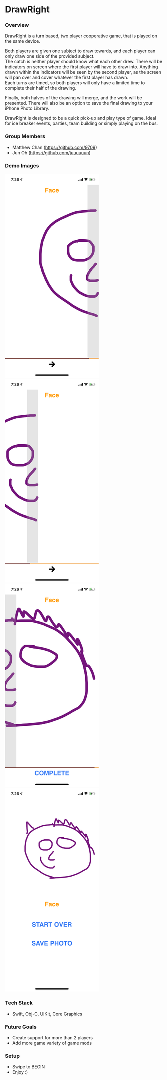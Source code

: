 # DrawRight

### Overview 

DrawRight is a turn based, two player cooperative game, that is played on the same device.  

Both players are given one subject to draw towards, and each player can only draw one side of the provided subject.  
The catch is neither player should know what each other drew.  There will be indicators on screen 
where the first player will have to draw into.  Anything drawn within the indicators will be seen by the second player, 
as the screen will pan over and cover whatever the first player has drawn.  
Each turns are timed, so both players will only have a limited time to complete their half of the drawing.  

Finally, both halves of the drawing will merge, and the work will be presented.  There will also be an option to save the final drawing to your iPhone Photo Library.

DrawRight is designed to be a quick pick-up and play type of game.  Ideal for ice breaker events, parties, 
team building or simply playing on the bus. 


### Group Members 

- Matthew Chan (https://github.com/9709)
- Jun Oh (https://github.com/juuuuuun)


### Demo Images

<img src="https://github.com/9709/DrawRight/blob/master/Screenshots/left.PNG" width="300" /> <img src="https://github.com/9709/DrawRight/blob/master/Screenshots/transition.PNG" width="300" />
<img src="https://github.com/9709/DrawRight/blob/master/Screenshots/right.PNG" width="300" /> <img src="https://github.com/9709/DrawRight/blob/master/Screenshots/final.PNG" width="300" />


### Tech Stack

- Swift, Obj-C, UIKit, Core Graphics


### Future Goals

- Create support for more than 2 players
- Add more game variety of game mods

### Setup

- Swipe to BEGIN
- Enjoy :)
